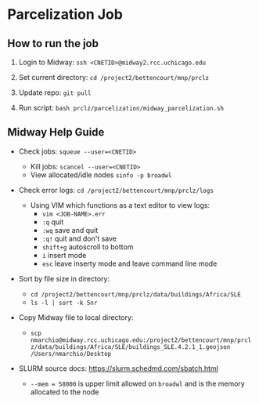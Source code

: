 # Parcelization Job #

## How to run the job ##

1. Login to Midway: `ssh <CNETID>@midway2.rcc.uchicago.edu` 

2. Set current directory: `cd /project2/bettencourt/mnp/prclz`

2. Update repo: `git pull`

3. Run script: `bash prclz/parcelization/midway_parcelization.sh`

## Midway Help Guide ##

* Check jobs: `squeue --user=<CNETID>` 
    * Kill jobs: `scancel --user=<CNETID>`
    * View allocated/idle nodes `sinfo -p broadwl`

* Check error logs: `cd /project2/bettencourt/mnp/prclz/logs`
    * Using VIM which functions as a text editor to view logs:
      * `vim <JOB-NAME>.err`
      * `:q` quit
      * `:wq` save and quit
      * `:q!` quit and don't save
      * `shift+g` autoscroll to bottom
      * `i` insert mode
      * `esc` leave inserty mode and leave command line mode

* Sort by file size in directory:
    * `cd /project2/bettencourt/mnp/prclz/data/buildings/Africa/SLE`
    * `ls -l | sort -k 5nr`

* Copy Midway file to local directory: 
    * `scp nmarchio@midway.rcc.uchicago.edu:/project2/bettencourt/mnp/prclz/data/buildings/Africa/SLE/buildings_SLE.4.2.1_1.geojson /Users/nmarchio/Desktop`


* SLURM source docs: https://slurm.schedmd.com/sbatch.html 
    * `--mem = 58000` is upper limit allowed on `broadwl` and is the memory allocated to the node


